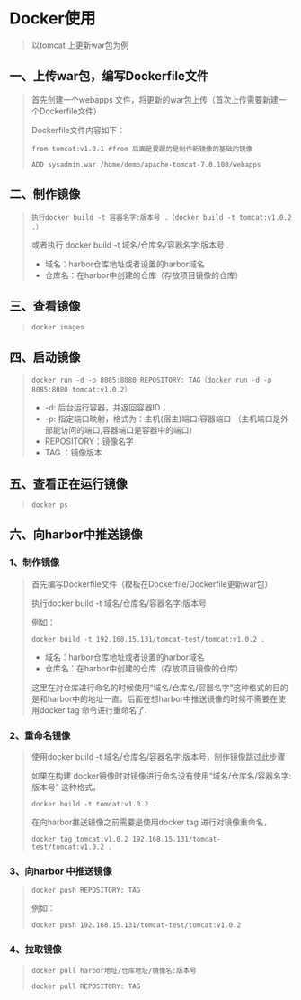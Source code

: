 # Docker使用

> 以tomcat 上更新war包为例

## 一、上传war包，编写Dockerfile文件

> 首先创建一个webapps 文件，将更新的war包上传（首次上传需要新建一个Dockerfile文件）
>
> Dockerfile文件内容如下：
>
> ```
> from tomcat:v1.0.1 #from 后面是要跟的是制作新镜像的基础的镜像
> 
> ADD sysadmin.war /home/demo/apache-tomcat-7.0.108/webapps
> ```
>

## 二、制作镜像

> ```
> 执行docker build -t 容器名字:版本号 .（docker build -t tomcat:v1.0.2 .）
> ```
>
> 或者执行 docker build -t 域名/仓库名/容器名字:版本号 .
>
> - 域名：harbor仓库地址或者设置的harbor域名
> - 仓库名：在harbor中创建的仓库（存放项目镜像的仓库）

## 三、查看镜像

> ```
> docker images
> ```
>

## 四、启动镜像

> ```
> docker run -d -p 8085:8080 REPOSITORY: TAG（docker run -d -p 8085:8080 tomcat:v1.0.2）
> ```
>
> - -d: 后台运行容器，并返回容器ID；
> - -p: 指定端口映射，格式为：主机(宿主)端口:容器端口
>       （主机端口是外部能访问的端口,容器端口是容器中的端口）
> - REPOSITORY：镜像名字
> - TAG ：镜像版本
>

## 五、查看正在运行镜像

> ```
> docker ps
> ```
>

## 六、向harbor中推送镜像

###  1、制作镜像

> 首先编写Dockerfile文件（模板在Dockerfile/Dockerfile更新war包）
>
> 执行docker build -t 域名/仓库名/容器名字:版本号
>
> 例如： 
>
> ```
> docker build -t 192.168.15.131/tomcat-test/tomcat:v1.0.2 .
> ```
>
> - 域名：harbor仓库地址或者设置的harbor域名
> - 仓库名：在harbor中创建的仓库（存放项目镜像的仓库）
>
> 这里在对仓库进行命名的时候使用“域名/仓库名/容器名字”这种格式的目的是和harbor中的地址一直。后面在想harbor中推送镜像的时候不需要在使用docker tag 命令进行重命名了.

### 2、重命名镜像

> 使用docker build -t 域名/仓库名/容器名字:版本号，制作镜像跳过此步骤
>
> 如果在构建 docker镜像时对镜像进行命名没有使用“域名/仓库名/容器名字:版本号” 这种格式，
>
> ```
> docker build -t tomcat:v1.0.2 .
> ```
>
> 在向harbor推送镜像之前需要是使用docker tag 进行对镜像重命名，
>
> ```
> docker tag tomcat:v1.0.2 192.168.15.131/tomcat-test/tomcat:v1.0.2 .
> ```

### 3、向harbor 中推送镜像 

> ```
> docker push REPOSITORY: TAG
> ```
>
> 例如：
>
> ```
> docker push 192.168.15.131/tomcat-test/tomcat:v1.0.2
> ```

### 4、拉取镜像

> ```
> docker pull harbor地址/仓库地址/镜像名:版本号
> 
> docker pull REPOSITORY: TAG
> ```
>

